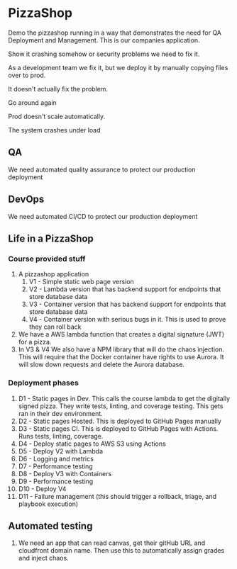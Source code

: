 # PizzaShop

Demo the pizzashop running in a way that demonstrates the need for QA Deployment and Management. This is our companies application.

Show it crashing somehow or security problems we need to fix it.

As a development team we fix it, but we deploy it by manually copying files over to prod.

It doesn't actually fix the problem.

Go around again

Prod doesn't scale automatically.

The system crashes under load

## QA

We need automated quality assurance to protect our production deployment

## DevOps

We need automated CI/CD to protect our production deployment

## Life in a PizzaShop

### Course provided stuff

1. A pizzashop application
   1. V1 - Simple static web page version
   1. V2 - Lambda version that has backend support for endpoints that store database data
   1. V3 - Container version that has backend support for endpoints that store database data
   1. V4 - Container version with serious bugs in it. This is used to prove they can roll back
1. We have a AWS lambda function that creates a digital signature (JWT) for a pizza.
1. In V3 & V4 We also have a NPM library that will do the chaos injection. This will require that the Docker container have rights to use Aurora. It will slow down requests and delete the Aurora database.

### Deployment phases

1. D1 - Static pages in Dev. This calls the course lambda to get the digitally signed pizza. They write tests, linting, and coverage testing. This gets ran in their dev environment.
1. D2 - Static pages Hosted. This is deployed to GitHub Pages manually
1. D3 - Static pages CI. This is deployed to GitHub Pages with Actions. Runs tests, linting, coverage.
1. D4 - Deploy static pages to AWS S3 using Actions
1. D5 - Deploy V2 with Lambda
1. D6 - Logging and metrics
1. D7 - Performance testing
1. D8 - Deploy V3 with Containers
1. D9 - Performance testing
1. D10 - Deploy V4
1. D11 - Failure management (this should trigger a rollback, triage, and playbook execution)

## Automated testing

1. We need an app that can read canvas, get their gitHub URL and cloudfront domain name. Then use this to automatically assign grades and inject chaos.
